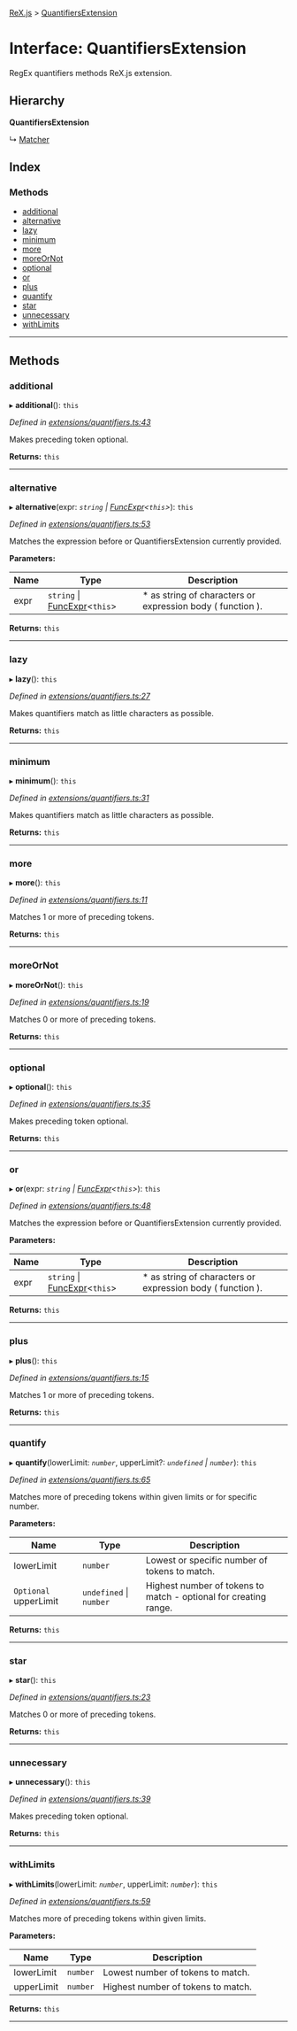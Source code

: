 [ReX.js](../README.md) > [QuantifiersExtension](../interfaces/quantifiersextension.md)

# Interface: QuantifiersExtension

RegEx quantifiers methods ReX.js extension.

## Hierarchy

**QuantifiersExtension**

↳  [Matcher](../classes/matcher.md)

## Index

### Methods

* [additional](quantifiersextension.md#additional)
* [alternative](quantifiersextension.md#alternative)
* [lazy](quantifiersextension.md#lazy)
* [minimum](quantifiersextension.md#minimum)
* [more](quantifiersextension.md#more)
* [moreOrNot](quantifiersextension.md#moreornot)
* [optional](quantifiersextension.md#optional)
* [or](quantifiersextension.md#or)
* [plus](quantifiersextension.md#plus)
* [quantify](quantifiersextension.md#quantify)
* [star](quantifiersextension.md#star)
* [unnecessary](quantifiersextension.md#unnecessary)
* [withLimits](quantifiersextension.md#withlimits)

---

## Methods

<a id="additional"></a>

###  additional

▸ **additional**(): `this`

*Defined in [extensions/quantifiers.ts:43](https://github.com/areknawo/Rex/blob/2b2d076/src/extensions/quantifiers.ts#L43)*

Makes preceding token optional.

**Returns:** `this`

___
<a id="alternative"></a>

###  alternative

▸ **alternative**(expr: *`string` \| [FuncExpr](funcexpr.md)<`this`>*): `this`

*Defined in [extensions/quantifiers.ts:53](https://github.com/areknawo/Rex/blob/2b2d076/src/extensions/quantifiers.ts#L53)*

Matches the expression before or QuantifiersExtension currently provided.

**Parameters:**

| Name | Type | Description |
| ------ | ------ | ------ |
| expr | `string` \| [FuncExpr](funcexpr.md)<`this`> |  *   as string of characters or expression body ( function ). |

**Returns:** `this`

___
<a id="lazy"></a>

###  lazy

▸ **lazy**(): `this`

*Defined in [extensions/quantifiers.ts:27](https://github.com/areknawo/Rex/blob/2b2d076/src/extensions/quantifiers.ts#L27)*

Makes quantifiers match as little characters as possible.

**Returns:** `this`

___
<a id="minimum"></a>

###  minimum

▸ **minimum**(): `this`

*Defined in [extensions/quantifiers.ts:31](https://github.com/areknawo/Rex/blob/2b2d076/src/extensions/quantifiers.ts#L31)*

Makes quantifiers match as little characters as possible.

**Returns:** `this`

___
<a id="more"></a>

###  more

▸ **more**(): `this`

*Defined in [extensions/quantifiers.ts:11](https://github.com/areknawo/Rex/blob/2b2d076/src/extensions/quantifiers.ts#L11)*

Matches 1 or more of preceding tokens.

**Returns:** `this`

___
<a id="moreornot"></a>

###  moreOrNot

▸ **moreOrNot**(): `this`

*Defined in [extensions/quantifiers.ts:19](https://github.com/areknawo/Rex/blob/2b2d076/src/extensions/quantifiers.ts#L19)*

Matches 0 or more of preceding tokens.

**Returns:** `this`

___
<a id="optional"></a>

###  optional

▸ **optional**(): `this`

*Defined in [extensions/quantifiers.ts:35](https://github.com/areknawo/Rex/blob/2b2d076/src/extensions/quantifiers.ts#L35)*

Makes preceding token optional.

**Returns:** `this`

___
<a id="or"></a>

###  or

▸ **or**(expr: *`string` \| [FuncExpr](funcexpr.md)<`this`>*): `this`

*Defined in [extensions/quantifiers.ts:48](https://github.com/areknawo/Rex/blob/2b2d076/src/extensions/quantifiers.ts#L48)*

Matches the expression before or QuantifiersExtension currently provided.

**Parameters:**

| Name | Type | Description |
| ------ | ------ | ------ |
| expr | `string` \| [FuncExpr](funcexpr.md)<`this`> |  *   as string of characters or expression body ( function ). |

**Returns:** `this`

___
<a id="plus"></a>

###  plus

▸ **plus**(): `this`

*Defined in [extensions/quantifiers.ts:15](https://github.com/areknawo/Rex/blob/2b2d076/src/extensions/quantifiers.ts#L15)*

Matches 1 or more of preceding tokens.

**Returns:** `this`

___
<a id="quantify"></a>

###  quantify

▸ **quantify**(lowerLimit: *`number`*, upperLimit?: *`undefined` \| `number`*): `this`

*Defined in [extensions/quantifiers.ts:65](https://github.com/areknawo/Rex/blob/2b2d076/src/extensions/quantifiers.ts#L65)*

Matches more of preceding tokens within given limits or for specific number.

**Parameters:**

| Name | Type | Description |
| ------ | ------ | ------ |
| lowerLimit | `number` |  Lowest or specific number of tokens to match. |
| `Optional` upperLimit | `undefined` \| `number` |  Highest number of tokens to match - optional for creating range. |

**Returns:** `this`

___
<a id="star"></a>

###  star

▸ **star**(): `this`

*Defined in [extensions/quantifiers.ts:23](https://github.com/areknawo/Rex/blob/2b2d076/src/extensions/quantifiers.ts#L23)*

Matches 0 or more of preceding tokens.

**Returns:** `this`

___
<a id="unnecessary"></a>

###  unnecessary

▸ **unnecessary**(): `this`

*Defined in [extensions/quantifiers.ts:39](https://github.com/areknawo/Rex/blob/2b2d076/src/extensions/quantifiers.ts#L39)*

Makes preceding token optional.

**Returns:** `this`

___
<a id="withlimits"></a>

###  withLimits

▸ **withLimits**(lowerLimit: *`number`*, upperLimit: *`number`*): `this`

*Defined in [extensions/quantifiers.ts:59](https://github.com/areknawo/Rex/blob/2b2d076/src/extensions/quantifiers.ts#L59)*

Matches more of preceding tokens within given limits.

**Parameters:**

| Name | Type | Description |
| ------ | ------ | ------ |
| lowerLimit | `number` |  Lowest number of tokens to match. |
| upperLimit | `number` |  Highest number of tokens to match. |

**Returns:** `this`

___

